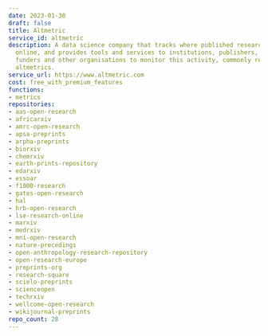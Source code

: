 ```yaml
---
date: 2023-01-30
draft: false
title: Altmetric
service_id: altmetric
description: A data science company that tracks where published research is mentioned
  online, and provides tools and services to institutions, publishers, researchers,
  funders and other organisations to monitor this activity, commonly referred to as
  altmetrics.
service_url: https://www.altmetric.com
cost: free_with_premium_features
functions:
- metrics
repositories:
- aas-open-research
- africarxiv
- amrc-open-research
- apsa-preprints
- arpha-preprints
- biorxiv
- chemrxiv
- earth-prints-repository
- edarxiv
- essoar
- f1000-research
- gates-open-research
- hal
- hrb-open-research
- lse-research-online
- marxiv
- medrxiv
- mni-open-research
- nature-precedings
- open-anthropology-research-repository
- open-research-europe
- preprints-org
- research-square
- scielo-preprints
- scienceopen
- techrxiv
- wellcome-open-research
- wikijournal-preprints
repo_count: 28
---
```



